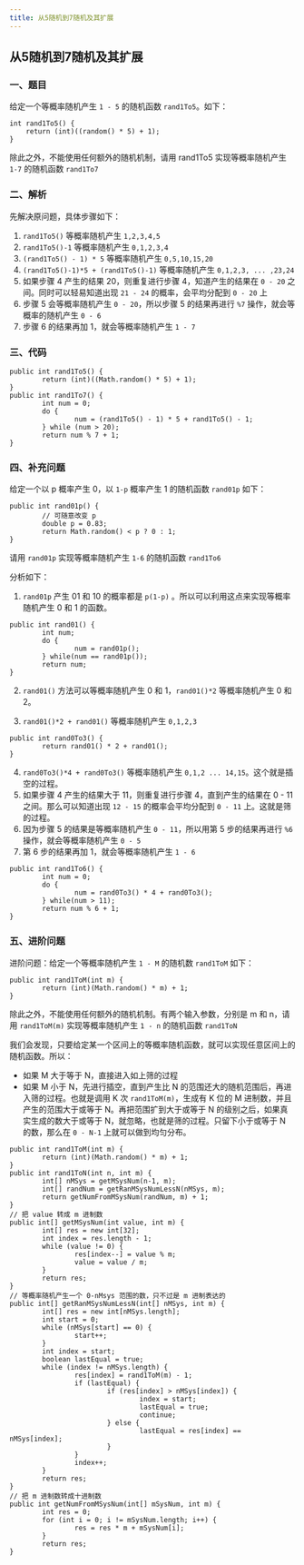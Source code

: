 ```yaml
---
title: 从5随机到7随机及其扩展
---
```


## 从5随机到7随机及其扩展

### 一、题目

给定一个等概率随机产生 `1 - 5` 的随机函数 `rand1To5`。如下：

```
int rand1To5() {
	return (int)((random() * 5) + 1);
}
```

除此之外，不能使用任何额外的随机机制，请用 rand1To5 实现等概率随机产生 `1-7` 的随机函数 `rand1To7`

### 二、解析

先解决原问题，具体步骤如下：

1. `rand1To5()` 等概率随机产生 `1,2,3,4,5`
2. `rand1To5()-1` 等概率随机产生 `0,1,2,3,4`
3. `(rand1To5() - 1) * 5` 等概率随机产生 `0,5,10,15,20`
4. `(rand1To5()-1)*5 + (rand1To5()-1)` 等概率随机产生 `0,1,2,3, ... ,23,24`
5. 如果步骤 4 产生的结果 20，则重复进行步骤 4，知道产生的结果在 `0 - 20` 之间。同时可以轻易知道出现 `21 - 24` 的概率，会平均分配到 `0 - 20` 上
6. 步骤 5 会等概率随机产生 `0 - 20`，所以步骤 5 的结果再进行 `%7` 操作，就会等概率的随机产生 `0 - 6`
7. 步骤 6 的结果再加 1，就会等概率随机产生 `1 - 7`

### 三、代码

```
public int rand1To5() {
		return (int)((Math.random() * 5) + 1);
}
public int rand1To7() {
		int num = 0;
		do {
				num = (rand1To5() - 1) * 5 + rand1To5() - 1;
		} while (num > 20);
		return num % 7 + 1;
}
```

### 四、补充问题

给定一个以 p 概率产生 0，以 `1-p` 概率产生 1 的随机函数 `rand01p` 如下：
```
public int rand01p() {
		// 可随意改变 p
		double p = 0.83;
		return Math.random() < p ? 0 : 1;
}
```

请用 `rand01p` 实现等概率随机产生 `1-6` 的随机函数 `rand1To6`

分析如下：

1. `rand01p` 产生 01 和 10 的概率都是 `p(1-p)` 。所以可以利用这点来实现等概率随机产生 0 和 1 的函数。

```
public int rand01() {
		int num;
		do {
				num = rand01p();
		} while(num == rand01p());
		return num;
}
```

2. `rand01()` 方法可以等概率随机产生 0 和 1，`rand01()*2` 等概率随机产生 0 和 2。

3. `rand01()*2 + rand01()` 等概率随机产生 `0,1,2,3` 

```
public int rand0To3() {
		return rand01() * 2 + rand01();
}
```

4. `rand0To3()*4 + rand0To3()` 等概率随机产生 `0,1,2 ... 14,15`。这个就是插空的过程。
5. 如果步骤 4 产生的结果大于 11，则重复进行步骤 4，直到产生的结果在 0 - 11 之间。那么可以知道出现 `12 - 15` 的概率会平均分配到 `0 - 11` 上。这就是筛的过程。
6. 因为步骤 5 的结果是等概率随机产生 `0 - 11`，所以用第 5 步的结果再进行 `%6` 操作，就会等概率随机产生 `0 - 5`
7. 第 6 步的结果再加 1，就会等概率随机产生 `1 - 6`

```
public int rand1To6() {
		int num = 0;
		do {
				num = rand0To3() * 4 + rand0To3();
		} while(num > 11);
		return num % 6 + 1;
}
```

### 五、进阶问题

进阶问题：给定一个等概率随机产生 `1 - M` 的随机数 `rand1ToM` 如下：

```
public int rand1ToM(int m) {
		return (int)(Math.random() * m) + 1;
}
```

除此之外，不能使用任何额外的随机机制。有两个输入参数，分别是 m 和 n，请用 `rand1ToM(m)` 实现等概率随机产生 `1 - n` 的随机函数 `rand1ToN`

我们会发现，只要给定某一个区间上的等概率随机函数，就可以实现任意区间上的随机函数。所以：

- 如果 M 大于等于 N，直接进入如上筛的过程
- 如果 M 小于 N，先进行插空，直到产生比 N 的范围还大的随机范围后，再进入筛的过程。也就是调用 K 次 `rand1ToM(m)`，生成有 K 位的 M 进制数，并且产生的范围大于或等于 N。再把范围扩到大于或等于 N 的级别之后，如果真实生成的数大于或等于 N，就忽略，也就是筛的过程。只留下小于或等于 N 的数，那么在 `0 - N-1` 上就可以做到均匀分布。

```
public int rand1ToM(int m) {
		return (int)(Math.random() * m) + 1;
}
public int rand1ToN(int n, int m) {
		int[] nMSys = getMSysNum(n-1, m);
		int[] randNum = getRanMSysNumLessN(nMSys, m);
		return getNumFromMSysNum(randNum, m) + 1;
}
// 把 value 转成 m 进制数
public int[] getMSysNum(int value, int m) {
		int[] res = new int[32];
		int index = res.length - 1;
		while (value != 0) {
				res[index--] = value % m;
				value = value / m;
		}
		return res;
}
// 等概率随机产生一个 0-nMsys 范围的数，只不过是 m 进制表达的
public int[] getRanMSysNumLessN(int[] nMSys, int m) {
		int[] res = new int[nMSys.length];
		int start = 0;
		while (nMSys[start] == 0) {
				start++;
		}
		int index = start;
		boolean lastEqual = true;
		while (index != nMSys.length) {
				res[index] = rand1ToM(m) - 1;
				if (lastEqual) {
						if (res[index] > nMSys[index]) {
								index = start;
								lastEqual = true;
								continue;
						} else {
								lastEqual = res[index] == nMSys[index];
						}
				}
				index++;
		}
		return res;
}
// 把 m 进制数转成十进制数
public int getNumFromMSysNum(int[] mSysNum, int m) {
		int res = 0;
		for (int i = 0; i != mSysNum.length; i++) {
				res = res * m + mSysNum[i];
		}
		return res;
}
```

